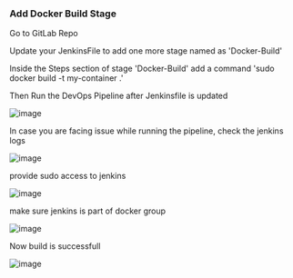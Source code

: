 ###  Add Docker Build Stage

Go to GitLab Repo

Update your JenkinsFile to add one more stage named as 'Docker-Build'

Inside the Steps section of stage 'Docker-Build' add a command 'sudo docker build -t my-container .'

Then Run the DevOps Pipeline after Jenkinsfile is updated

![image](https://github.com/user-attachments/assets/784c9d95-128c-41da-909e-071ba85a7241)


In case you are facing issue while running the pipeline, check the jenkins logs

![image](https://github.com/user-attachments/assets/02be7d70-d281-4ac1-a956-9fef7c8ee542)

provide sudo access to jenkins

![image](https://github.com/user-attachments/assets/a0e48a34-8fd3-488a-ab33-ff0a67277b09)

make sure jenkins is part of docker group

![image](https://github.com/user-attachments/assets/1bf7feea-611f-44cf-b320-0c36c3fd3fb9)

Now build is successfull

![image](https://github.com/user-attachments/assets/df666b30-da21-4d62-a3c2-425e05e91391)




